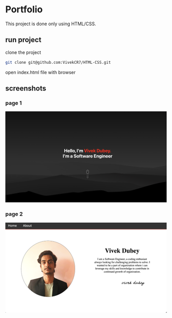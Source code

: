 
# Portfolio

This project is done only using HTML/CSS.


## run project

clone the project

```bash
git clone git@github.com:VivekCR7/HTML-CSS.git
```

open index.html file with browser

## screenshots

### page 1

![](images/page1.png)

### page 2
![](images/page2.png)